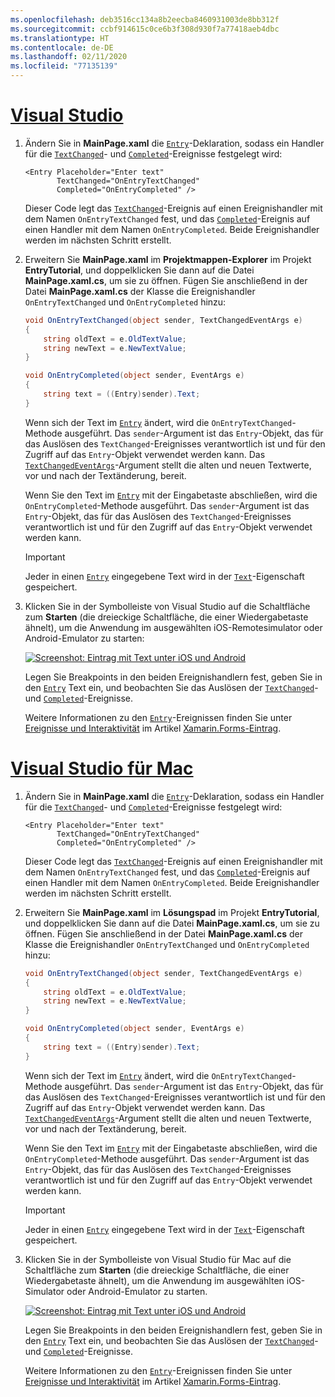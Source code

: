 ```yaml
---
ms.openlocfilehash: deb3516cc134a8b2eecba8460931003de8bb312f
ms.sourcegitcommit: ccbf914615c0ce6b3f308d930f7a77418aeb4dbc
ms.translationtype: HT
ms.contentlocale: de-DE
ms.lasthandoff: 02/11/2020
ms.locfileid: "77135139"
---
```

# <a name="visual-studiotabvswin"></a>[Visual Studio](#tab/vswin)

1. Ändern Sie in **MainPage.xaml** die [`Entry`](xref:Xamarin.Forms.Entry)-Deklaration, sodass ein Handler für die [`TextChanged`](xref:Xamarin.Forms.InputView.TextChanged)- und [`Completed`](xref:Xamarin.Forms.Entry.Completed)-Ereignisse festgelegt wird:

    ```xaml
    <Entry Placeholder="Enter text"
           TextChanged="OnEntryTextChanged"
           Completed="OnEntryCompleted" />
    ```

    Dieser Code legt das [`TextChanged`](xref:Xamarin.Forms.InputView.TextChanged)-Ereignis auf einen Ereignishandler mit dem Namen `OnEntryTextChanged` fest, und das [`Completed`](xref:Xamarin.Forms.Entry.Completed)-Ereignis auf einen Handler mit dem Namen `OnEntryCompleted`. Beide Ereignishandler werden im nächsten Schritt erstellt.

1. Erweitern Sie **MainPage.xaml** im **Projektmappen-Explorer** im Projekt **EntryTutorial**, und doppelklicken Sie dann auf die Datei **MainPage.xaml.cs**, um sie zu öffnen. Fügen Sie anschließend in der Datei **MainPage.xaml.cs** der Klasse die Ereignishandler `OnEntryTextChanged` und `OnEntryCompleted` hinzu:

    ```csharp
    void OnEntryTextChanged(object sender, TextChangedEventArgs e)
    {
        string oldText = e.OldTextValue;
        string newText = e.NewTextValue;
    }

    void OnEntryCompleted(object sender, EventArgs e)
    {
        string text = ((Entry)sender).Text;
    }
    ```

    Wenn sich der Text im [`Entry`](xref:Xamarin.Forms.Entry) ändert, wird die `OnEntryTextChanged`-Methode ausgeführt. Das `sender`-Argument ist das `Entry`-Objekt, das für das Auslösen des `TextChanged`-Ereignisses verantwortlich ist und für den Zugriff auf das `Entry`-Objekt verwendet werden kann. Das [`TextChangedEventArgs`](xref:Xamarin.Forms.TextChangedEventArgs)-Argument stellt die alten und neuen Textwerte, vor und nach der Textänderung, bereit.

    Wenn Sie den Text im [`Entry`](xref:Xamarin.Forms.Entry) mit der Eingabetaste abschließen, wird die `OnEntryCompleted`-Methode ausgeführt. Das `sender`-Argument ist das `Entry`-Objekt, das für das Auslösen des `TextChanged`-Ereignisses verantwortlich ist und für den Zugriff auf das `Entry`-Objekt verwendet werden kann.

    > [!IMPORTANT]
    > Jeder in einen [`Entry`](xref:Xamarin.Forms.Entry) eingegebene Text wird in der [`Text`](xref:Xamarin.Forms.InputView.Text)-Eigenschaft gespeichert.

1. Klicken Sie in der Symbolleiste von Visual Studio auf die Schaltfläche zum **Starten** (die dreieckige Schaltfläche, die einer Wiedergabetaste ähnelt), um die Anwendung im ausgewählten iOS-Remotesimulator oder Android-Emulator zu starten:

    [![Screenshot: Eintrag mit Text unter iOS und Android](../images/text-changes.png "Eintrag mit Text")](../images/text-changes-large.png#lightbox "Eintrag mit Text")

    Legen Sie Breakpoints in den beiden Ereignishandlern fest, geben Sie in den [`Entry`](xref:Xamarin.Forms.Entry) Text ein, und beobachten Sie das Auslösen der [`TextChanged`](xref:Xamarin.Forms.InputView.TextChanged)- und [`Completed`](xref:Xamarin.Forms.Entry.Completed)-Ereignisse.

    Weitere Informationen zu den [`Entry`](xref:Xamarin.Forms.Entry)-Ereignissen finden Sie unter [Ereignisse und Interaktivität](~/xamarin-forms/user-interface/text/entry.md#events-and-interactivity) im Artikel [Xamarin.Forms-Eintrag](~/xamarin-forms/user-interface/text/entry.md).

# <a name="visual-studio-for-mactabvsmac"></a>[Visual Studio für Mac](#tab/vsmac)

1. Ändern Sie in **MainPage.xaml** die [`Entry`](xref:Xamarin.Forms.Entry)-Deklaration, sodass ein Handler für die [`TextChanged`](xref:Xamarin.Forms.InputView.TextChanged)- und [`Completed`](xref:Xamarin.Forms.Entry.Completed)-Ereignisse festgelegt wird:

    ```xaml
    <Entry Placeholder="Enter text"
           TextChanged="OnEntryTextChanged"
           Completed="OnEntryCompleted" />
    ```

    Dieser Code legt das [`TextChanged`](xref:Xamarin.Forms.InputView.TextChanged)-Ereignis auf einen Ereignishandler mit dem Namen `OnEntryTextChanged` fest, und das [`Completed`](xref:Xamarin.Forms.Entry.Completed)-Ereignis auf einen Handler mit dem Namen `OnEntryCompleted`. Beide Ereignishandler werden im nächsten Schritt erstellt.

1. Erweitern Sie **MainPage.xaml** im **Lösungspad** im Projekt **EntryTutorial**, und doppelklicken Sie dann auf die Datei **MainPage.xaml.cs**, um sie zu öffnen. Fügen Sie anschließend in der Datei **MainPage.xaml.cs** der Klasse die Ereignishandler `OnEntryTextChanged` und `OnEntryCompleted` hinzu:

    ```csharp
    void OnEntryTextChanged(object sender, TextChangedEventArgs e)
    {
        string oldText = e.OldTextValue;
        string newText = e.NewTextValue;
    }

    void OnEntryCompleted(object sender, EventArgs e)
    {
        string text = ((Entry)sender).Text;
    }
    ```

    Wenn sich der Text im [`Entry`](xref:Xamarin.Forms.Entry) ändert, wird die `OnEntryTextChanged`-Methode ausgeführt. Das `sender`-Argument ist das `Entry`-Objekt, das für das Auslösen des `TextChanged`-Ereignisses verantwortlich ist und für den Zugriff auf das `Entry`-Objekt verwendet werden kann. Das [`TextChangedEventArgs`](xref:Xamarin.Forms.TextChangedEventArgs)-Argument stellt die alten und neuen Textwerte, vor und nach der Textänderung, bereit.

    Wenn Sie den Text im [`Entry`](xref:Xamarin.Forms.Entry) mit der Eingabetaste abschließen, wird die `OnEntryCompleted`-Methode ausgeführt. Das `sender`-Argument ist das `Entry`-Objekt, das für das Auslösen des `TextChanged`-Ereignisses verantwortlich ist und für den Zugriff auf das `Entry`-Objekt verwendet werden kann.

    > [!IMPORTANT]
    > Jeder in einen [`Entry`](xref:Xamarin.Forms.Entry) eingegebene Text wird in der [`Text`](xref:Xamarin.Forms.InputView.Text)-Eigenschaft gespeichert.

1. Klicken Sie in der Symbolleiste von Visual Studio für Mac auf die Schaltfläche zum **Starten** (die dreieckige Schaltfläche, die einer Wiedergabetaste ähnelt), um die Anwendung im ausgewählten iOS-Simulator oder Android-Emulator zu starten.

    [![Screenshot: Eintrag mit Text unter iOS und Android](../images/text-changes.png "Eintrag mit Text")](../images/text-changes-large.png#lightbox "Eintrag mit Text")

    Legen Sie Breakpoints in den beiden Ereignishandlern fest, geben Sie in den [`Entry`](xref:Xamarin.Forms.Entry) Text ein, und beobachten Sie das Auslösen der [`TextChanged`](xref:Xamarin.Forms.InputView.TextChanged)- und [`Completed`](xref:Xamarin.Forms.Entry.Completed)-Ereignisse.

    Weitere Informationen zu den [`Entry`](xref:Xamarin.Forms.Entry)-Ereignissen finden Sie unter [Ereignisse und Interaktivität](~/xamarin-forms/user-interface/text/entry.md#events-and-interactivity) im Artikel [Xamarin.Forms-Eintrag](~/xamarin-forms/user-interface/text/entry.md).
